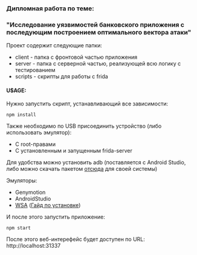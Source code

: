 ### Дипломная работа по теме:
### "Исследование уязвимостей банковского приложения с последующим построением оптимального вектора атаки"

Проект содержит следующие папки:

* client - папка с фронтовой частью приложения
* server - папка с серверной частью, реализующей всю логику с тестированием
* scripts - скрипты для работы с frida

#### U$AGE:

Нужно запустить скрипт, устанавливающий все зависимости:
```
npm install
```

Также необходимо по USB присоединить устройство (либо использовать эмулятор):
* С root-правами
* С установленным и запущенным frida-server

Для удобства можно установить adb (поставляется с Android Studio, либо можно скачать пакетом [отсюда](https://developer.android.com/tools/releases/platform-tools) для своей системы)

Эмуляторы:
* Genymotion
* AndroidStudio
* [WSA](https://github.com/LSPosed/MagiskOnWSALocal) ([Гайд по установке](https://habr.com/ru/companies/dsec/articles/685410/))


И после этого запустить приложение:
```
npm start
```
После этого веб-интерефейс будет доступен по URL: http://localhost:31337




